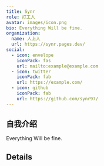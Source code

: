 ```yaml
---
title: Synr
role: 打工人
avatar: images/icon.png
bio: Everything Will be fine.
organization:
  name: 人上人
  url: https://synr.pages.dev/
social:
  - icon: envelope
    iconPack: fas
    url: mailto:example@example.com
  - icon: twitter
    iconPack: fab
    url: https://example.com/
  - icon: github
    iconPack: fab
    url: https://github.com/synr97/
---
```


## 自我介绍

Everything Will be fine.

## Details  


